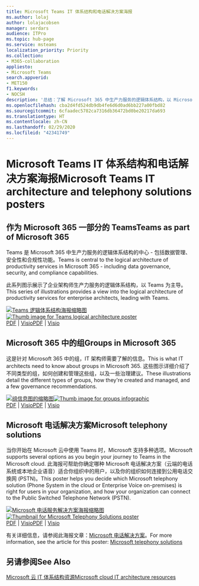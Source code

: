 ```yaml
---
title: Microsoft Teams IT 体系结构和电话解决方案海报
ms.author: lolaj
author: lolajacobsen
manager: serdars
audience: ITPro
ms.topic: hub-page
ms.service: msteams
localization_priority: Priority
ms.collection:
- M365-collaboration
appliesto:
- Microsoft Teams
search.appverid:
- MET150
f1.keywords:
- NOCSH
description: '总结：了解 Microsoft 365 中生产力服务的逻辑体系结构，以 Microsoft Teams 为主导。 此外，了解用于 Teams 的电话解决方案。 '
ms.openlocfilehash: cba2d4fd524db9db4fe6d6d0ad6bb227a00fbd82
ms.sourcegitcommit: 6cfaadec5782ca7316db36472bd0be20217da693
ms.translationtype: HT
ms.contentlocale: zh-CN
ms.lasthandoff: 02/29/2020
ms.locfileid: "42341749"
---
```

# <a name="microsoft-teams-it-architecture-and-telephony-solutions-posters"></a><span data-ttu-id="eeeca-104">Microsoft Teams IT 体系结构和电话解决方案海报</span><span class="sxs-lookup"><span data-stu-id="eeeca-104">Microsoft Teams IT architecture and telephony solutions posters</span></span>

## <a name="teams-as-part-of-microsoft-365"></a><span data-ttu-id="eeeca-105">作为 Microsoft 365 一部分的 Teams</span><span class="sxs-lookup"><span data-stu-id="eeeca-105">Teams as part of Microsoft 365</span></span>
<span data-ttu-id="eeeca-106">Teams 是 Microsoft 365 中生产力服务的逻辑体系结构的中心 - 包括数据管理、安全性和合规性功能。</span><span class="sxs-lookup"><span data-stu-id="eeeca-106">Teams is central to the logical architecture of productivity services in Microsoft 365 - including data governance, security, and compliance capabilities.</span></span> 

<span data-ttu-id="eeeca-107">此系列图示展示了企业架构师生产力服务的逻辑体系结构，以 Teams 为主导。</span><span class="sxs-lookup"><span data-stu-id="eeeca-107">This series of illustrations provides a view into the logical architecture of productivity services for enterprise architects, leading with Teams.</span></span>

<span data-ttu-id="eeeca-108">[![Teams 逻辑体系结构海报缩略图](https://github.com/MicrosoftDocs/OfficeDocs-Enterprise/raw/live/Enterprise/downloads/msft-teams-logical-architecture-thumb.png)](https://github.com/MicrosoftDocs/OfficeDocs-Enterprise-pr.zh-cn/raw/live-sxs/Enterprise/downloads/msft-m365-teams-logical-architecture.pdf)</span><span class="sxs-lookup"><span data-stu-id="eeeca-108">[![Thumb image for Teams logical architecture poster](https://github.com/MicrosoftDocs/OfficeDocs-Enterprise/raw/live/Enterprise/downloads/msft-teams-logical-architecture-thumb.png)](https://github.com/MicrosoftDocs/OfficeDocs-Enterprise-pr.zh-cn/raw/live-sxs/Enterprise/downloads/msft-m365-teams-logical-architecture.pdf)</span></span>  <br/><span data-ttu-id="eeeca-109">[PDF](https://github.com/MicrosoftDocs/OfficeDocs-Enterprise-pr.zh-cn/raw/live-sxs/Enterprise/downloads/msft-m365-teams-logical-architecture.pdf) | [Visio](https://github.com/MicrosoftDocs/OfficeDocs-Enterprise-pr.zh-cn/raw/live-sxs/Enterprise/downloads/msft-m365-teams-logical-architecture.vsdx)</span><span class="sxs-lookup"><span data-stu-id="eeeca-109">[PDF](https://github.com/MicrosoftDocs/OfficeDocs-Enterprise-pr.zh-cn/raw/live-sxs/Enterprise/downloads/msft-m365-teams-logical-architecture.pdf) | [Visio](https://github.com/MicrosoftDocs/OfficeDocs-Enterprise-pr.zh-cn/raw/live-sxs/Enterprise/downloads/msft-m365-teams-logical-architecture.vsdx)</span></span>


## <a name="groups-in-microsoft-365"></a><span data-ttu-id="eeeca-110">Microsoft 365 中的组</span><span class="sxs-lookup"><span data-stu-id="eeeca-110">Groups in Microsoft 365</span></span>
<span data-ttu-id="eeeca-111">这是针对 Microsoft 365 中的组，IT 架构师需要了解的信息。</span><span class="sxs-lookup"><span data-stu-id="eeeca-111">This is what IT architects need to know about groups in Microsoft 365.</span></span> <span data-ttu-id="eeeca-112">这些图示详细介绍了不同类型的组，如何创建和管理这些组，以及一些治理建议。</span><span class="sxs-lookup"><span data-stu-id="eeeca-112">These illustrations detail the different types of groups, how they're created and managed, and a few governance recommendations.</span></span>

<span data-ttu-id="eeeca-113">[![组信息图的缩略图](https://github.com/MicrosoftDocs/OfficeDocs-Enterprise/raw/live/Enterprise/downloads/msft-m365-groups-architecture-thumb.png)](https://github.com/MicrosoftDocs/OfficeDocs-Enterprise-pr.zh-cn/raw/live-sxs/Enterprise/downloads/msft-m365-groups.pdf)</span><span class="sxs-lookup"><span data-stu-id="eeeca-113">[![Thumb image for groups infographic](https://github.com/MicrosoftDocs/OfficeDocs-Enterprise/raw/live/Enterprise/downloads/msft-m365-groups-architecture-thumb.png)](https://github.com/MicrosoftDocs/OfficeDocs-Enterprise-pr.zh-cn/raw/live-sxs/Enterprise/downloads/msft-m365-groups.pdf)</span></span>  <br/> <span data-ttu-id="eeeca-114">[PDF](https://github.com/MicrosoftDocs/OfficeDocs-Enterprise-pr.zh-cn/raw/live-sxs/Enterprise/downloads/msft-m365-groups.pdf) | [Visio](https://github.com/MicrosoftDocs/OfficeDocs-Enterprise-pr.zh-cn/raw/live-sxs/Enterprise/downloads/msft-m365-groups.vsdx)</span><span class="sxs-lookup"><span data-stu-id="eeeca-114">[PDF](https://github.com/MicrosoftDocs/OfficeDocs-Enterprise-pr.zh-cn/raw/live-sxs/Enterprise/downloads/msft-m365-groups.pdf) | [Visio](https://github.com/MicrosoftDocs/OfficeDocs-Enterprise-pr.zh-cn/raw/live-sxs/Enterprise/downloads/msft-m365-groups.vsdx)</span></span>


## <a name="microsoft-telephony-solutions"></a><span data-ttu-id="eeeca-115">Microsoft 电话解决方案</span><span class="sxs-lookup"><span data-stu-id="eeeca-115">Microsoft telephony solutions</span></span>

<span data-ttu-id="eeeca-116">当你开始在 Microsoft 云中使用 Teams 时，Microsoft 支持多种选项。</span><span class="sxs-lookup"><span data-stu-id="eeeca-116">Microsoft supports several options as you begin your journey to Teams in the Microsoft cloud.</span></span> <span data-ttu-id="eeeca-117">此海报可帮助你确定哪种 Microsoft 电话解决方案（云端的电话系统或本地企业语音）适合你组织中的用户，以及你的组织如何连接到公用电话交换网 (PSTN)。</span><span class="sxs-lookup"><span data-stu-id="eeeca-117">This poster helps you decide which Microsoft telephony solution (Phone System in the cloud or Enterprise Voice on-premises) is right for users in your organization, and how your organization can connect to the Public Switched Telephone Network (PSTN).</span></span>

<span data-ttu-id="eeeca-118">[![Microsoft 电话服务解决方案海报缩略图](https://docs.microsoft.com/office365/enterprise/media/microsoft-telephony-solutions-thumb.png)](https://github.com/MicrosoftDocs/OfficeDocs-SkypeForBusiness-pr.zh-cn/raw/live-sxs/Teams/downloads/telephony-solutions/microsoft-telephony-solutions-12-19.pdf)</span><span class="sxs-lookup"><span data-stu-id="eeeca-118">[![Thumbnail for Microsoft Telephony Solutions poster](https://docs.microsoft.com/office365/enterprise/media/microsoft-telephony-solutions-thumb.png)](https://github.com/MicrosoftDocs/OfficeDocs-SkypeForBusiness-pr.zh-cn/raw/live-sxs/Teams/downloads/telephony-solutions/microsoft-telephony-solutions-12-19.pdf)</span></span> <br/>
<span data-ttu-id="eeeca-119">[PDF](https://github.com/MicrosoftDocs/OfficeDocs-SkypeForBusiness-pr.zh-cn/raw/live-sxs/Teams/downloads/telephony-solutions/microsoft-telephony-solutions-12-18.pdf) | [Visio](https://github.com/MicrosoftDocs/OfficeDocs-SkypeForBusiness-pr.zh-cn/raw/live-sxs/Teams/downloads/telephony-solutions/microsoft-telephony-solutions-12-18.vsdx)</span><span class="sxs-lookup"><span data-stu-id="eeeca-119">[PDF](https://github.com/MicrosoftDocs/OfficeDocs-SkypeForBusiness-pr.zh-cn/raw/live-sxs/Teams/downloads/telephony-solutions/microsoft-telephony-solutions-12-18.pdf) | [Visio](https://github.com/MicrosoftDocs/OfficeDocs-SkypeForBusiness-pr.zh-cn/raw/live-sxs/Teams/downloads/telephony-solutions/microsoft-telephony-solutions-12-18.vsdx)</span></span> 

<span data-ttu-id="eeeca-120">有关详细信息，请参阅此海报文章：[Microsoft 电话解决方案](https://docs.microsoft.com/SkypeForBusiness/hybrid/msft-telephony-solutions)。</span><span class="sxs-lookup"><span data-stu-id="eeeca-120">For more information, see the article for this poster: [Microsoft telephony solutions](https://docs.microsoft.com/SkypeForBusiness/hybrid/msft-telephony-solutions)</span></span>
  
   
## <a name="see-also"></a><span data-ttu-id="eeeca-121">另请参阅</span><span class="sxs-lookup"><span data-stu-id="eeeca-121">See Also</span></span>

[<span data-ttu-id="eeeca-122">Microsoft 云 IT 体系结构资源</span><span class="sxs-lookup"><span data-stu-id="eeeca-122">Microsoft cloud IT architecture resources</span></span>](https://docs.microsoft.com/office365/enterprise/microsoft-cloud-it-architecture-resources)